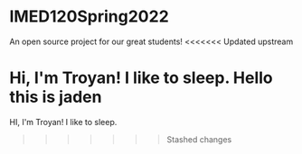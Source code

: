 # IMED120Spring2022
An open source project for our great students!
<<<<<<< Updated upstream

Hi, I'm Troyan! I like to sleep. 
Hello this is jaden
=======
HI, I'm Troyan! I like to sleep. 
>>>>>>> Stashed changes
